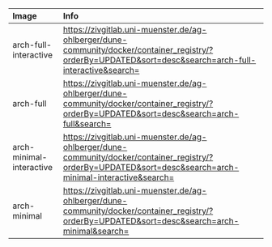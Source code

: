 | Image  | Info |
| :----- | :--- |
| arch-full-interactive | https://zivgitlab.uni-muenster.de/ag-ohlberger/dune-community/docker/container_registry/?orderBy=UPDATED&sort=desc&search=arch-full-interactive&search= |
| arch-full | https://zivgitlab.uni-muenster.de/ag-ohlberger/dune-community/docker/container_registry/?orderBy=UPDATED&sort=desc&search=arch-full&search= |
| arch-minimal-interactive | https://zivgitlab.uni-muenster.de/ag-ohlberger/dune-community/docker/container_registry/?orderBy=UPDATED&sort=desc&search=arch-minimal-interactive&search= |
| arch-minimal | https://zivgitlab.uni-muenster.de/ag-ohlberger/dune-community/docker/container_registry/?orderBy=UPDATED&sort=desc&search=arch-minimal&search= |

